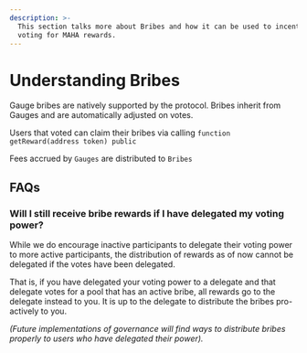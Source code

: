 ```yaml
---
description: >-
  This section talks more about Bribes and how it can be used to incentivize
  voting for MAHA rewards.
---
```


# Understanding Bribes

Gauge bribes are natively supported by the protocol. Bribes inherit from Gauges and are automatically adjusted on votes.

Users that voted can claim their bribes via calling `function getReward(address token) public`

Fees accrued by `Gauges` are distributed to `Bribes`

## FAQs

### Will I still receive bribe rewards if I have delegated my voting power?

While we do encourage inactive participants to delegate their voting power to more active participants, the distribution of rewards as of now cannot be delegated if the votes have been delegated.

That is, if you have delegated your voting power to a delegate and that delegate votes for a pool that has an active bribe, all rewards go to the delegate instead to you. It is up to the delegate to distribute the bribes pro-actively to you.

_(Future implementations of governance will find ways to distribute bribes properly to users who have delegated their power)._
